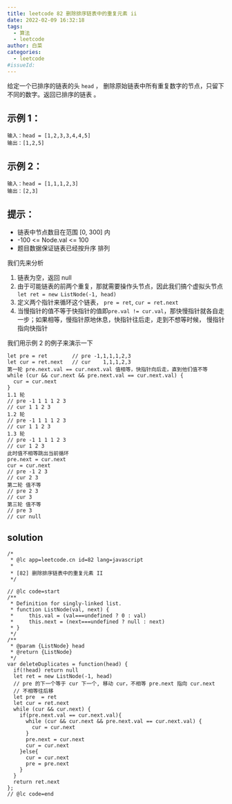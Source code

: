 ```yaml
---
title: leetcode 82 删除排序链表中的重复元素 ii
date: 2022-02-09 16:32:18
tags:
  - 算法
  - leetcode
author: 白菜
categories:
  - leetcode
#issueId:
---
```


给定一个已排序的链表的头 `head` ， 删除原始链表中所有重复数字的节点，只留下不同的数字。返回已排序的链表 。

## 示例 1：

```
输入：head = [1,2,3,3,4,4,5]
输出：[1,2,5]
```

## 示例 2：

```
输入：head = [1,1,1,2,3]
输出：[2,3]
```

## 提示：

- 链表中节点数目在范围 [0, 300] 内
- -100 <= Node.val <= 100
- 题目数据保证链表已经按升序 排列

我们先来分析

1. 链表为空，返回 null
2. 由于可能链表的前两个重复，那就需要操作头节点，因此我们搞个虚拟头节点 `let ret = new ListNode(-1, head)`
3. 定义两个指针来循环这个链表， `pre = ret`, `cur = ret.next`
4. 当慢指针的值不等于快指针的值即`pre.val != cur.val`，那快慢指针就各自走一步；如果相等，慢指针原地休息，快指针往后走，走到不想等时候， 慢指针指向快指针

我们用示例 2 的例子来演示一下

```
let pre = ret        // pre -1,1,1,1,2,3
let cur = ret.next   // cur    1,1,1,2,3
第一轮 pre.next.val == cur.next.val 值相等，快指针向后走，直到他们值不等
while (cur && cur.next && pre.next.val == cur.next.val) {
  cur = cur.next
}
1.1 轮
// pre -1 1 1 1 2 3
// cur 1 1 2 3
1.2 轮
// pre -1 1 1 1 2 3
// cur 1 1 2 3
1.3 轮
// pre -1 1 1 1 2 3
// cur 1 2 3
此时值不相等跳出当前循环
pre.next = cur.next
cur = cur.next
// pre -1 2 3
// cur 2 3
第二轮 值不等
// pre 2 3
// cur 3
第三轮 值不等
// pre 3
// cur null
```

## solution

```
/*
 * @lc app=leetcode.cn id=82 lang=javascript
 *
 * [82] 删除排序链表中的重复元素 II
 */

// @lc code=start
/**
 * Definition for singly-linked list.
 * function ListNode(val, next) {
 *     this.val = (val===undefined ? 0 : val)
 *     this.next = (next===undefined ? null : next)
 * }
 */
/**
 * @param {ListNode} head
 * @return {ListNode}
 */
var deleteDuplicates = function(head) {
  if(!head) return null
  let ret = new ListNode(-1, head)
  // pre 的下一个等于 cur 下一个, 移动 cur，不相等 pre.next 指向 cur.next
  // 不相等往后移
  let pre  = ret
  let cur = ret.next
  while (cur && cur.next) {
    if(pre.next.val == cur.next.val){
      while (cur && cur.next && pre.next.val == cur.next.val) {
        cur = cur.next
      }
      pre.next = cur.next
      cur = cur.next
    }else{
      cur = cur.next
      pre = pre.next
    }
  }
  return ret.next
};
// @lc code=end


```
